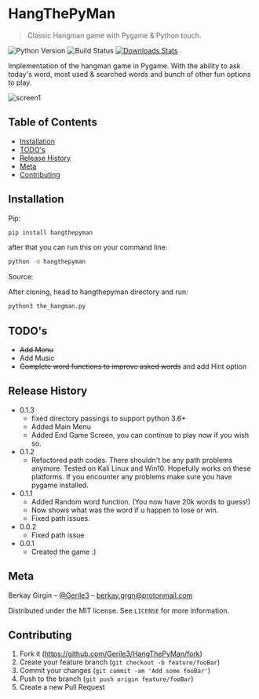 # HangThePyMan

> Classic Hangman game with Pygame & Python touch.

![Python Version][pypi-image]
![Build Status][pypi-status]
[![Downloads Stats][pypi-version]][pypi-url]

Implementation of the hangman game in Pygame. With the ability to ask today's word, most used & searched words and bunch of other fun options to play.

![screen1](screenshots/screen1.png)

## Table of Contents

* [Installation](#Installation)
* [TODO's](#TODO's)
* [Release History](#Release-History)
* [Meta](#Meta)
* [Contributing](#Contributing)

## Installation

Pip:

```sh
pip install hangthepyman
```

after that you can run this on your command line:

```sh
python -m hangthepyman
```

Source:

After cloning, head to hangthepyman directory and run:

```sh
python3 the_hangman.py
```

## TODO's

* ~~Add Menu~~
* Add Music
* ~~Complete word functions to improve asked words~~ and add Hint option

## Release History

* 0.1.3
  * fixed directory passings to support python 3.6+
  * Added Main Menu
  * Added End Game Screen, you can continue to play now if you wish so.
* 0.1.2
  * Refactored path codes. There shouldn't be any path problems anymore.
  Tested on Kali Linux and Win10. Hopefully works on these platforms. If you encounter any problems make sure you have pygame installed.
* 0.1.1
  * Added Random word function. (You now have 20k words to guess!)
  * Now shows what was the word if u happen to lose or win.
  * Fixed path issues.
* 0.0.2
  * Fixed path issue
* 0.0.1
  * Created the game :)

## Meta

Berkay Girgin – [@Gerile3](https://github.com/Gerile3) – berkay.grgn@protonmail.com

Distributed under the MIT license. See ``LICENSE`` for more information.

## Contributing

1. Fork it (<https://github.com/Gerile3/HangThePyMan/fork>)
2. Create your feature branch (`git checkout -b feature/fooBar`)
3. Commit your changes (`git commit -am 'Add some fooBar'`)
4. Push to the branch (`git push origin feature/fooBar`)
5. Create a new Pull Request

<!-- Markdown link & img dfn's -->
[pypi-image]: https://img.shields.io/pypi/pyversions/hangthepyman
[pypi-url]: https://pypi.org/project/hangthepyman/
[pypi-version]: https://img.shields.io/pypi/v/hangthepyman
[pypi-status]: https://img.shields.io/pypi/status/hangthepyman
